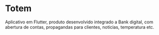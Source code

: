 # Totem
Aplicativo em Flutter, produto desenvolvido integrado a Bank digital, com abertura de contas, propagandas para clientes, noticias, temperatura etc.
